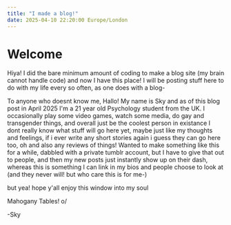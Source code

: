 ```yaml
---
title: "I made a blog!"
date: 2025-04-10 22:20:00 Europe/London
---
```


# Welcome

Hiya!
I did the bare minimum amount of coding to make a blog site (my brain cannot handle code) and now I have this place!
I will be posting stuff here to do with my life every so often, as one does with a blog-

To anyone who doesnt know me, Hallo! My name is Sky and as of this blog post in April 2025 I'm a 21 year old Psychology student from the UK. I occasionally play some video games, watch some media, do gay and transgender things, and overall just be the coolest person in existance
I dont really know what stuff will go here yet, maybe just like my thoughts and feelings, if i ever write any short stories again i guess they can go here too, oh and also any reviews of things!
Wanted to make something like this for a while, dabbled with a private tumblr account, but I have to give that out to people, and then my new posts just instantly show up on their dash, whereas this is something I can link in my bios and people choose to look at (and they never will! but who care this is for me-)

but yea! hope y'all enjoy this window into my soul

Mahogany Tables! o/

-Sky